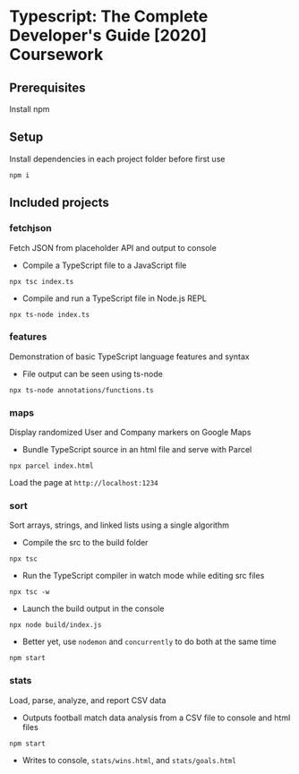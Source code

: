 # Typescript: The Complete Developer's Guide [2020] Coursework

## Prerequisites

Install npm

## Setup

Install dependencies in each project folder before first use

`npm i`

## Included projects

### fetchjson

Fetch JSON from placeholder API and output to console

- Compile a TypeScript file to a JavaScript file

`npx tsc index.ts`

- Compile and run a TypeScript file in Node.js REPL

`npx ts-node index.ts`

### features

Demonstration of basic TypeScript language features and syntax

- File output can be seen using ts-node

`npx ts-node annotations/functions.ts`

### maps

Display randomized User and Company markers on Google Maps

- Bundle TypeScript source in an html file and serve with Parcel

`npx parcel index.html`

Load the page at `http://localhost:1234`

### sort

Sort arrays, strings, and linked lists using a single algorithm

- Compile the src to the build folder

`npx tsc`

- Run the TypeScript compiler in watch mode while editing src files

`npx tsc -w`

- Launch the build output in the console

`npx node build/index.js`

- Better yet, use `nodemon` and `concurrently` to do both at the same time

`npm start`

### stats

Load, parse, analyze, and report CSV data

- Outputs football match data analysis from a CSV file to console and html files

`npm start`

- Writes to console, `stats/wins.html`, and `stats/goals.html`
